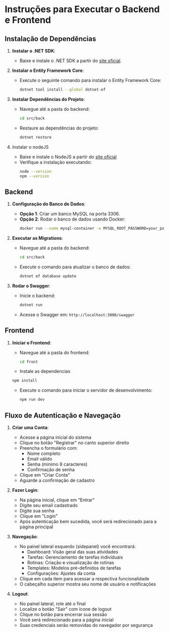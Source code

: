 # Instruções para Executar o Backend e Frontend

## Instalação de Dependências

1. **Instalar o .NET SDK**:
   - Baixe e instale o .NET SDK a partir do [site oficial](https://dotnet.microsoft.com/download).

2. **Instalar o Entity Framework Core**:
   - Execute o seguinte comando para instalar o Entity Framework Core:
     ```bash
     dotnet tool install --global dotnet-ef
     ```

3. **Instalar Dependências do Projeto**:
   - Navegue até a pasta do backend:
     ```bash
     cd src/back
     ```
   - Restaure as dependências do projeto:
     ```bash
     dotnet restore
     ```
2. Instalar o nodeJS
   - Baixe e instale o NodeJS a partir do [site oficial](https://nodejs.org/)
   - Verifique a instalação executando:
     ```bash
     node --version
     npm --version
     ```
   

## Backend

1. **Configuração do Banco de Dados**:
   - **Opção 1**: Criar um banco MySQL na porta 3306.
   - **Opção 2**: Rodar o banco de dados usando Docker:
     ```bash
     docker run --name mysql-container -e MYSQL_ROOT_PASSWORD=your_password -p 3306:3306 -d mysql:latest
     ```

2. **Executar as Migrations**:
   - Navegue até a pasta do backend:
     ```bash
     cd src/back
     ```
   - Execute o comando para atualizar o banco de dados:
     ```bash
     dotnet ef database update
     ```

3. **Rodar o Swagger**:
   - Inicie o backend:
     ```bash
     dotnet run
     ```
   - Acesse o Swagger em: `http://localhost:3000/swagger`

## Frontend

1. **Iniciar o Frontend**:
   - Navegue até a pasta do frontend:
     ```bash
     cd front
     ```

   - Instale as dependencias 
   ```bash
   npm install
   ```

   - Execute o comando para iniciar o servidor de desenvolvimento:
     ```bash
     npm run dev
     ```

## Fluxo de Autenticação e Navegação

1. **Criar uma Conta**:
   - Acesse a página inicial do sistema
   - Clique no botão "Registrar" no canto superior direito
   - Preencha o formulário com:
     - Nome completo
     - Email válido
     - Senha (mínimo 8 caracteres)
     - Confirmação de senha
   - Clique em "Criar Conta"
   - Aguarde a confirmação de cadastro

2. **Fazer Login**:
   - Na página inicial, clique em "Entrar"
   - Digite seu email cadastrado
   - Digite sua senha
   - Clique em "Login"
   - Após autenticação bem sucedida, você será redirecionado para a página principal

3. **Navegação**:
   - No painel lateral esquerdo (sidepanel) você encontrará:
     - Dashboard: Visão geral das suas atividades
     - Tarefas: Gerenciamento de tarefas individuais
     - Rotinas: Criação e visualização de rotinas
     - Templates: Modelos pré-definidos de tarefas
     - Configurações: Ajustes da conta
   - Clique em cada item para acessar a respectiva funcionalidade
   - O cabeçalho superior mostra seu nome de usuário e notificações

4. **Logout**:
   - No painel lateral, role até o final
   - Localize o botão "Sair" com ícone de logout
   - Clique no botão para encerrar sua sessão
   - Você será redirecionado para a página inicial
   - Suas credenciais serão removidas do navegador por segurança